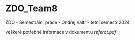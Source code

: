 # ZDO_Team8
ZDO - Semestrální práce - Ondřej Valtr - letní semestr 2024

veškeré potřebné informace v dokumentu *referat.pdf*
